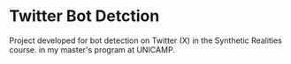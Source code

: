 # Twitter Bot Detction
 Project developed for bot detection on Twitter (X) in the Synthetic Realities course. in my master's program at UNICAMP.
